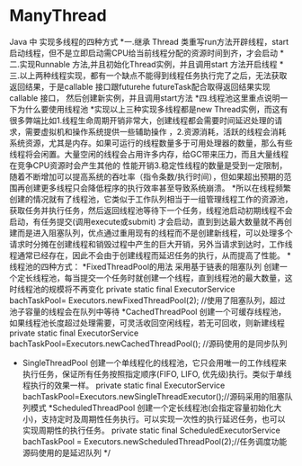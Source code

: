 # ManyThread
Java 中 实现多线程的四种方式
*一.继承 Thread 类重写run方法开辟线程，start 启动线程，但不是立即启动需CPU给当前线程分配的资源时间到齐，才会启动
*二.实现Runnable 方法,并且初始化Thread实例，并且调用start 方法开启线程
*三.以上两种线程实现，都有一个缺点不能得到线程任务执行完了之后，无法获取返回结果，于是callable 接口跟futurehe futureTask配合取得返回结果实现callable 接口， 然后创建新实例，并且调用start方法
*四.线程池这里重点说明一下为什么要使用线程池
 *实现以上三种实现多线程都是new Thread实例，而这有很多弊端比如1.线程生命周期开销非常大，创建线程都会需要时间延迟处理的请求，需要虚拟机和操作系统提供一些辅助操作
 ，2.资源消耗，活跃的线程会消耗系统资源，尤其是内存。如果可运行的线程数量多于可用处理器的数量，那么有些线程将会闲置。大量空闲的线程会占用许多内存，给GC带来压力，而且大量线程在竞争CPU资源时会产生其他的
 性能开销3.稳定性线程的数量是受到一定限制，随着不断增加可以提高系统的吞吐率（指令条数/执行时间），但如果超出预期的范围再创建更多线程只会降低程序的执行效率甚至导致系统崩溃。
 *所以在线程频繁创建的情况就有了线程池，它类似于工作队列相当于一组管理线程工作的资源池，获取任务并执行任务，然后返回线程池等待下一个任务，线程池启动初期线程不会启动，有任务提交(调用execute或submit)
 才会启动，直到到达最大数量就不再创建而是进入阻塞队列，优点通过重用现有的线程而不是创建新线程，可以处理多个请求时分摊在创建线程和销毁过程中产生的巨大开销，另外当请求到达时，工作线程通常已经存在，因此不会由于创建线程而延迟任务的执行，从而提高了性能。
 *线程池的四种方式：
 *FixedThreadPool的用法  采用基于链表的阻塞队列  创建一个定长线程池，每当提交一个任务时就创建一个线程，直到线程池的最大数量，这时线程池的规模将不再变化
  private  static  final ExecutorService  bachTaskPool= Executors.newFixedThreadPool(2);    //使用了阻塞队列，超过池子容量的线程会在队列中等待
  *CachedThreadPool 创建一个可缓存线程池，如果线程池长度超过处理需要，可灵活收回空闲线程，若无可回收，则新建线程  
  private  static  final ExecutorService bachTaskPool=Executors.newCachedThreadPool();  //源码使用的是同步队列
 * SingleThreadPool 创建一个单线程化的线程池，它只会用唯一的工作线程来执行任务，保证所有任务按照指定顺序(FIFO, LIFO, 优先级)执行。类似于单线程执行的效果一样。
  private static  final ExecutorService bachTaskPool=Executors.newSingleThreadExecutor();//源码采用的阻塞队列模式
  *ScheduledThreadPool 创建一个定长线程池(会指定容量初始化大小)，支持定时及周期性任务执行。可以实现一次性的执行延迟任务，也可以实现周期性的执行任务。
   private static final ScheduledExecutorService bachTaskPool = Executors.newScheduledThreadPool(2);//任务调度功能  源码使用的是延迟队列
   */
